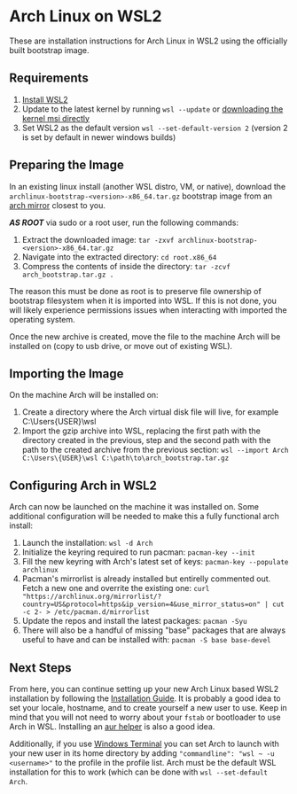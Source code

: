 # Arch Linux on WSL2
These are installation instructions for Arch Linux in WSL2 using the officially built bootstrap image.

## Requirements
1) [Install WSL2](https://docs.microsoft.com/en-us/windows/wsl/install-win10)
3) Update to the latest kernel by running `wsl --update` or [downloading the kernel msi directly](https://wslstorestorage.blob.core.windows.net/wslblob/wsl_update_x64.msi)
4) Set WSL2 as the default version `wsl --set-default-version 2` (version 2 is set by default in newer windows builds)

## Preparing the Image
In an existing linux install (another WSL distro, VM, or native), download the `archlinux-bootstrap-<version>-x86_64.tar.gz` bootstrap image from an [arch mirror](https://archlinux.org/download/) closest to you.

***AS ROOT*** via sudo or a root user, run the following commands:
1) Extract the downloaded image: `tar -zxvf archlinux-bootstrap-<version>-x86_64.tar.gz`
2) Navigate into the extracted directory: `cd root.x86_64`
3) Compress the contents of inside the directory: `tar -zcvf arch_bootstrap.tar.gz .`

The reason this must be done as root is to preserve file ownership of bootstrap filesystem when it is imported into WSL. If this is not done, you will likely experience permissions issues when interacting with imported the operating system.

Once the new archive is created, move the file to the machine Arch will be installed on (copy to usb drive, or move out of existing WSL).

## Importing the Image
On the machine Arch will be installed on:
1) Create a directory where the Arch virtual disk file will live, for example C:\Users\{USER}\wsl
2) Import the gzip archive into WSL, replacing the first path with the directory created in the previous, step and the second path with the path to the created archive from the previous section: `wsl --import Arch C:\Users\{USER}\wsl C:\path\to\arch_bootstrap.tar.gz`

## Configuring Arch in WSL2
Arch can now be launched on the machine it was installed on. Some additional configuration will be needed to make this a fully functional arch install:
1) Launch the installation: `wsl -d Arch`
2) Initialize the keyring required to run pacman: `pacman-key --init`
3) Fill the new keyring with Arch's latest set of keys: `pacman-key --populate archlinux`
4) Pacman's mirrorlist is already installed but entirelly commented out. Fetch a new one and overrite the existing one: `curl "https://archlinux.org/mirrorlist/?country=US&protocol=https&ip_version=4&use_mirror_status=on" | cut -c 2- > /etc/pacman.d/mirrorlist`
5) Update the repos and install the latest packages: `pacman -Syu`
6) There will also be a handful of missing "base" packages that are always useful to have and can be installed with: `pacman -S base base-devel`

## Next Steps
From here, you can continue setting up your new Arch Linux based WSL2 installation by following the [Installation Guide](https://wiki.archlinux.org/index.php/Installation_guide#Configure_the_system). It is probably a good idea to set your locale, hostname, and to create yourself a new user to use. Keep in mind that you will not need to worry about your `fstab` or bootloader to use Arch in WSL. Installing an [aur helper](https://github.com/Morganamilo/paru) is also a good idea.

Additionally, if you use [Windows Terminal](https://github.com/microsoft/terminal) you can set Arch to launch with your new user in its home directory by adding `"commandline": "wsl ~ -u <username>"` to the profile in the profile list. Arch must be the default WSL installation for this to work (which can be done with `wsl --set-default Arch`.

